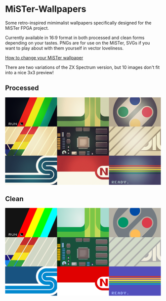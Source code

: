# MiSTer-Wallpapers
Some retro-inspired mimimalist wallpapers specifically designed for the MiSTer FPGA project.

Currently available in 16:9 format in both processed and clean forms depending on your tastes. PNGs are for use on the MiSTer, SVGs if you want to play about with them yourself in vector loveliness.

[How to change your MiSTer wallpaper](https://github.com/MiSTer-devel/Main_MiSTer/wiki/Customizing#to-add-a-background-image)

There are two variations of the ZX Spectrum version, but 10 images don't fit into a nice 3x3 preview!

## Processed

![Preview Image Processed](/Previews/Preview_Processed.png)

## Clean

![Preview Image Clean](/Previews/Preview_Clean.png)
